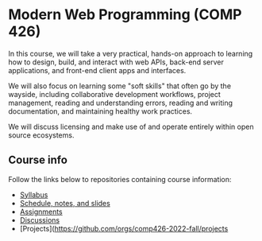 # Modern Web Programming (COMP 426)

In this course, we will take a very practical, hands-on approach to learning how to design, build, and interact with web APIs, back-end server applications, and front-end client apps and interfaces. 

We will also focus on learning some "soft skills" that often go by the wayside, including collaborative development workflows, project management, reading and understanding errors, reading and writing documentation, and maintaining healthy work practices.

We will discuss licensing and make use of and operate entirely within open source ecosystems. 

## Course info

Follow the links below to repositories containing course information:

- [Syllabus](https://github.com/comp426-2022-fall/syllabus/)
- [Schedule, notes, and slides](https://github.com/comp426-2022-fall/schedule/)
- [Assignments](https://github.com/comp426-2022-fall/assignments/)
- [Discussions](https://github.com/orgs/comp426-2022-fall/discussions)
- [Projects](https://github.com/orgs/comp426-2022-fall/projects
